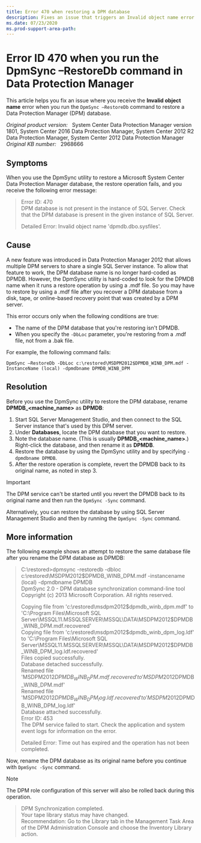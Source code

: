 ```yaml
---
title: Error 470 when restoring a DPM database
description: Fixes an issue that triggers an Invalid object name error when you try to restore a Data Protection Manager database by using the DpmSync utility.
ms.date: 07/23/2020
ms.prod-support-area-path: 
---
```

# Error ID 470 when you run the DpmSync –RestoreDb command in Data Protection Manager

This article helps you fix an issue where you receive the **Invalid object name** error when you run the `DpmSync –RestoreDb` command to restore a Data Protection Manager (DPM) database.

_Original product version:_ &nbsp; System Center Data Protection Manager version 1801, System Center 2016 Data Protection Manager, System Center 2012 R2 Data Protection Manager, System Center 2012 Data Protection Manager  
_Original KB number:_ &nbsp; 2968666

## Symptoms

When you use the DpmSync utility to restore a Microsoft System Center Data Protection Manager database, the restore operation fails, and you receive the following error message:

> Error ID: 470  
> DPM database is not present in the instance of SQL Server. Check that the DPM database is present in the given instance of SQL Server.
>
> Detailed Error: Invalid object name 'dpmdb.dbo.sysfiles'.

## Cause

A new feature was introduced in Data Protection Manager 2012 that allows multiple DPM servers to share a single SQL Server instance. To allow that feature to work, the DPM database name is no longer hard-coded as DPMDB. However, the DpmSync utility is hard-coded to look for the DPMDB name when it runs a restore operation by using a .mdf file. So you may have to restore by using a .mdf file after you recover a DPM database from a disk, tape, or online-based recovery point that was created by a DPM server.

This error occurs only when the following conditions are true:

- The name of the DPM database that you're restoring isn't DPMDB.
- When you specify the `-DbLoc` parameter, you're restoring from a .mdf file, not from a .bak file.

For example, the following command fails:

`DpmSync –RestoreDb -DbLoc c:\restored\MSDPM2012$DPMDB_WINB_DPM.mdf -InstanceName (local) -dpmdbname DPMDB_WINB_DPM`

## Resolution

Before you use the DpmSync utility to restore the DPM database, rename **DPMDB_<machine_name>** as **DPMDB**:

1. Start SQL Server Management Studio, and then connect to the SQL Server instance that's used by this DPM server.
2. Under **Databases**, locate the DPM database that you want to restore.
3. Note the database name. (This is usually **DPMDB_<machine_name>**.) Right-click the database, and then rename it as **DPMDB**.
4. Restore the database by using the DpmSync utility and by specifying `-dpmdbname DPMDB`.
5. After the restore operation is complete, revert the DPMDB back to its original name, as noted in step 3.

> [!IMPORTANT]
> The DPM service can't be started until you revert the DPMDB back to its original name and then run the `DpmSync -Sync` command.

Alternatively, you can restore the database by using SQL Server Management Studio and then by running the `DpmSync -Sync` command.

## More information

The following example shows an attempt to restore the same database file after you rename the DPM database as DPMDB:

> C:\restored>dpmsync -restoredb -dbloc c:\restored\MSDPM2012$DPMDB_WINB_DPM.mdf -instancename (local) -dpmdbname DPMDB  
> DpmSync 2.0 - DPM database synchronization command-line tool  
> Copyright (c) 2013 Microsoft Corporation. All rights reserved.
>
> Copying file from 'c:\restored\msdpm2012$dpmdb_winb_dpm.mdf' to 'C:\Program Files\Microsoft SQL Server\MSSQL11.MSSQLSERVER\MSSQL\DATA\MSDPM2012$DPMDB_WINB_DPM.mdf.recovered'  
> Copying file from 'c:\restored\msdpm2012$dpmdb_winb_dpm_log.ldf' to 'C:\Program Files\Microsoft SQL Server\MSSQL11.MSSQLSERVER\MSSQL\DATA\MSDPM2012$DPMDB_WINB_DPM_log.ldf.recovered'  
> Files copied successfully.  
> Database detached successfully.  
> Renamed file 'MSDPM2012$DPMDB_WINB_DPM.mdf.recovered' to 'MSDPM2012$DPMDB_WINB_DPM.mdf'  
> Renamed file 'MSDPM2012$DPMDB_WINB_DPM_log.ldf.recovered' to 'MSDPM2012$DPMDB_WINB_DPM_log.ldf'  
> Database attached successfully.  
> Error ID: 453  
> The DPM service failed to start. Check the application and system event logs for information on the error.
>
> Detailed Error: Time out has expired and the operation has not been completed.

Now, rename the DPM database as its original name before you continue with `DpmSync -Sync` command.

> [!NOTE]
> The DPM role configuration of this server will also be rolled back during this operation.

> DPM Synchronization completed.  
> Your tape library status may have changed.  
> Recommendation: Go to the Library tab in the Management Task Area of the DPM Administration Console and choose the Inventory Library action.
